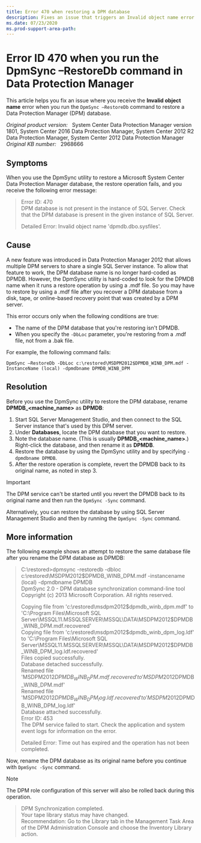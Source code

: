 ```yaml
---
title: Error 470 when restoring a DPM database
description: Fixes an issue that triggers an Invalid object name error when you try to restore a Data Protection Manager database by using the DpmSync utility.
ms.date: 07/23/2020
ms.prod-support-area-path: 
---
```

# Error ID 470 when you run the DpmSync –RestoreDb command in Data Protection Manager

This article helps you fix an issue where you receive the **Invalid object name** error when you run the `DpmSync –RestoreDb` command to restore a Data Protection Manager (DPM) database.

_Original product version:_ &nbsp; System Center Data Protection Manager version 1801, System Center 2016 Data Protection Manager, System Center 2012 R2 Data Protection Manager, System Center 2012 Data Protection Manager  
_Original KB number:_ &nbsp; 2968666

## Symptoms

When you use the DpmSync utility to restore a Microsoft System Center Data Protection Manager database, the restore operation fails, and you receive the following error message:

> Error ID: 470  
> DPM database is not present in the instance of SQL Server. Check that the DPM database is present in the given instance of SQL Server.
>
> Detailed Error: Invalid object name 'dpmdb.dbo.sysfiles'.

## Cause

A new feature was introduced in Data Protection Manager 2012 that allows multiple DPM servers to share a single SQL Server instance. To allow that feature to work, the DPM database name is no longer hard-coded as DPMDB. However, the DpmSync utility is hard-coded to look for the DPMDB name when it runs a restore operation by using a .mdf file. So you may have to restore by using a .mdf file after you recover a DPM database from a disk, tape, or online-based recovery point that was created by a DPM server.

This error occurs only when the following conditions are true:

- The name of the DPM database that you're restoring isn't DPMDB.
- When you specify the `-DbLoc` parameter, you're restoring from a .mdf file, not from a .bak file.

For example, the following command fails:

`DpmSync –RestoreDb -DbLoc c:\restored\MSDPM2012$DPMDB_WINB_DPM.mdf -InstanceName (local) -dpmdbname DPMDB_WINB_DPM`

## Resolution

Before you use the DpmSync utility to restore the DPM database, rename **DPMDB_<machine_name>** as **DPMDB**:

1. Start SQL Server Management Studio, and then connect to the SQL Server instance that's used by this DPM server.
2. Under **Databases**, locate the DPM database that you want to restore.
3. Note the database name. (This is usually **DPMDB_<machine_name>**.) Right-click the database, and then rename it as **DPMDB**.
4. Restore the database by using the DpmSync utility and by specifying `-dpmdbname DPMDB`.
5. After the restore operation is complete, revert the DPMDB back to its original name, as noted in step 3.

> [!IMPORTANT]
> The DPM service can't be started until you revert the DPMDB back to its original name and then run the `DpmSync -Sync` command.

Alternatively, you can restore the database by using SQL Server Management Studio and then by running the `DpmSync -Sync` command.

## More information

The following example shows an attempt to restore the same database file after you rename the DPM database as DPMDB:

> C:\restored>dpmsync -restoredb -dbloc c:\restored\MSDPM2012$DPMDB_WINB_DPM.mdf -instancename (local) -dpmdbname DPMDB  
> DpmSync 2.0 - DPM database synchronization command-line tool  
> Copyright (c) 2013 Microsoft Corporation. All rights reserved.
>
> Copying file from 'c:\restored\msdpm2012$dpmdb_winb_dpm.mdf' to 'C:\Program Files\Microsoft SQL Server\MSSQL11.MSSQLSERVER\MSSQL\DATA\MSDPM2012$DPMDB_WINB_DPM.mdf.recovered'  
> Copying file from 'c:\restored\msdpm2012$dpmdb_winb_dpm_log.ldf' to 'C:\Program Files\Microsoft SQL Server\MSSQL11.MSSQLSERVER\MSSQL\DATA\MSDPM2012$DPMDB_WINB_DPM_log.ldf.recovered'  
> Files copied successfully.  
> Database detached successfully.  
> Renamed file 'MSDPM2012$DPMDB_WINB_DPM.mdf.recovered' to 'MSDPM2012$DPMDB_WINB_DPM.mdf'  
> Renamed file 'MSDPM2012$DPMDB_WINB_DPM_log.ldf.recovered' to 'MSDPM2012$DPMDB_WINB_DPM_log.ldf'  
> Database attached successfully.  
> Error ID: 453  
> The DPM service failed to start. Check the application and system event logs for information on the error.
>
> Detailed Error: Time out has expired and the operation has not been completed.

Now, rename the DPM database as its original name before you continue with `DpmSync -Sync` command.

> [!NOTE]
> The DPM role configuration of this server will also be rolled back during this operation.

> DPM Synchronization completed.  
> Your tape library status may have changed.  
> Recommendation: Go to the Library tab in the Management Task Area of the DPM Administration Console and choose the Inventory Library action.
